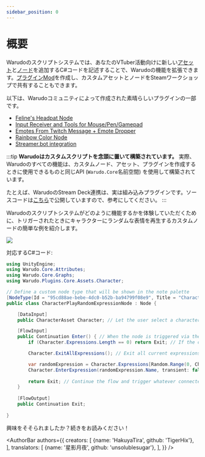 ```yaml
---
sidebar_position: 0
---
```


# 概要

Warudoのスクリプトシステムでは、あなたのVTuber活動向けに新しい[アセット](../assets/overview)と[ノード](../blueprints/overview)を追加するC#コードを記述することで、Warudoの機能を拡張できます。[プラグインMod](plugin-mod)を作成し、カスタムアセットとノードをSteamワークショップで共有することもできます。

以下は、Warudoコミュニティによって作成された素晴らしいプラグインの一部です。

* [Feline's Headpat Node](https://steamcommunity.com/sharedfiles/filedetails/?id=3010238299&searchtext=)
* [Input Receiver and Tools for Mouse/Pen/Gamepad](https://steamcommunity.com/sharedfiles/filedetails/?id=3221461980&searchtext=) 
* [Emotes From Twitch Message + Emote Dropper](https://steamcommunity.com/sharedfiles/filedetails/?id=3070622133&searchtext=)
* [Rainbow Color Node](https://steamcommunity.com/sharedfiles/filedetails/?id=3016521495&searchtext=)
* [Streamer.bot integration](https://steamcommunity.com/sharedfiles/filedetails/?id=3260939914&searchtext=)

:::tip
**Warudoはカスタムスクリプトを念頭に置いて構築されています。** 実際、Warudoのすべての機能は、カスタムノード、アセット、プラグインを作成するときに使用できるものと同じAPI (`Warudo.Core`名前空間) を使用して構築されています。

たとえば、WarudoのStream Deck連携は、実は組み込みプラグインです。ソースコードは[こちら](https://github.com/HakuyaLabs/WarudoPluginExamples)で公開していますので、参考にしてください。
:::

Warudoのスクリプトシステムがどのように機能するかを体験していただくために、トリガーされたときにキャラクターにランダムな表情を再生するカスタムノードの簡単な例を紹介します。

![](/doc-img/en-scripting-overview.png)

対応するC#コード:

```csharp
using UnityEngine;
using Warudo.Core.Attributes;
using Warudo.Core.Graphs;
using Warudo.Plugins.Core.Assets.Character;

// Define a custom node type that will be shown in the note palette
[NodeType(Id = "95cd88ae-bebe-4dc0-b52b-ba94799f08e9", Title = "Character Play Random Expression")]
public class CharacterPlayRandomExpressionNode : Node {

    [DataInput]
    public CharacterAsset Character; // Let the user select a character

    [FlowInput]
    public Continuation Enter() { // When the node is triggered via the "Enter" flow input
        if (Character.Expressions.Length == 0) return Exit; // If the character has no expressions, exit

        Character.ExitAllExpressions(); // Exit all current expressions

        var randomExpression = Character.Expressions[Random.Range(0, Character.Expressions.Length)];
        Character.EnterExpression(randomExpression.Name, transient: false); // Play a random expression
        
        return Exit; // Continue the flow and trigger whatever connected to the "Exit" flow output
    }
    
    [FlowOutput]
    public Continuation Exit;
    
}
```

興味をそそられましたか？続きをお読みください！

<AuthorBar authors={{
  creators: [
    {name: 'HakuyaTira', github: 'TigerHix'},
  ],
  translators: [
    {name: '星影月夜', github: 'unsolublesugar'},
  ],
}} />
